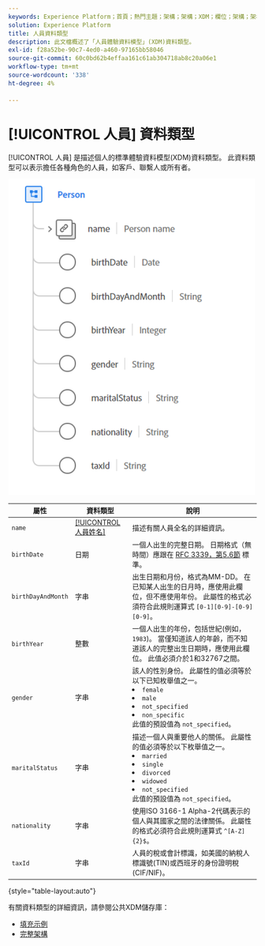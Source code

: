 ```yaml
---
keywords: Experience Platform；首頁；熱門主題；架構；架構；XDM；欄位；架構；架構；人員；資料類型；資料類型；
solution: Experience Platform
title: 人員資料類型
description: 此文檔概述了「人員體驗資料模型」(XDM)資料類型。
exl-id: f28a52be-90c7-4ed0-a460-97165bb58046
source-git-commit: 60c0bd62b4effaa161c61ab304718ab8c20a06e1
workflow-type: tm+mt
source-wordcount: '338'
ht-degree: 4%

---
```


# [!UICONTROL 人員] 資料類型

[!UICONTROL 人員] 是描述個人的標準體驗資料模型(XDM)資料類型。 此資料類型可以表示擔任各種角色的人員，如客戶、聯繫人或所有者。

<img src="../images/data-types/person.PNG" width="500" /><br />

| 屬性 | 資料類型 | 說明 |
| --- | --- | --- |
| `name` | [[!UICONTROL 人員姓名]](./person-name.md) | 描述有關人員全名的詳細資訊。 |
| `birthDate` | 日期 | 一個人出生的完整日期。 日期格式（無時間）應跟在 [RFC 3339，第5.6節](https://tools.ietf.org/html/rfc3339#section-5.6) 標準。 |
| `birthDayAndMonth` | 字串 | 出生日期和月份，格式為MM-DD。 在已知某人出生的日月時，應使用此欄位，但不應使用年份。 此屬性的格式必須符合此規則運算式 `[0-1][0-9]-[0-9][0-9]`。 |
| `birthYear` | 整數 | 一個人出生的年份，包括世紀(例如， `1983`)。 當僅知道該人的年齡，而不知道該人的完整出生日期時，應使用此欄位。 此值必須介於1和32767之間。 |
| `gender` | 字串 | 該人的性別身份。 此屬性的值必須等於以下已知枚舉值之一。 <li> `female` </li> <li> `male` </li> <li> `not_specified` </li> <li> `non_specific` </li> 此值的預設值為 `not_specified`。 |
| `maritalStatus` | 字串 | 描述一個人與重要他人的關係。 此屬性的值必須等於以下枚舉值之一。 <li> `married` </li> <li> `single` </li> <li> `divorced` </li> <li> `widowed` </li> <li> `not_specified` </li> 此值的預設值為 `not_specified`。 |
| `nationality` | 字串 | 使用ISO 3166-1 Alpha-2代碼表示的個人與其國家之間的法律關係。 此屬性的格式必須符合此規則運算式 `^[A-Z]{2}$`。 |
| `taxId` | 字串 | 人員的稅或會計標識，如美國的納稅人標識號(TIN)或西班牙的身份證明稅(CIF/NIF)。 |

{style="table-layout:auto"}

有關資料類型的詳細資訊，請參閱公共XDM儲存庫：

* [填充示例](https://github.com/adobe/xdm/blob/master/components/datatypes/person/person.example.1.json)
* [完整架構](https://github.com/adobe/xdm/blob/master/components/datatypes/person/person.schema.json)
